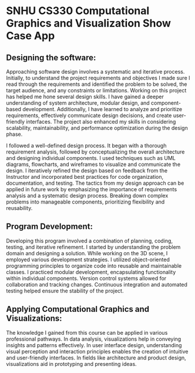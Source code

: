 # SNHU CS330 Computational Graphics and Visualization Show Case App
## Designing the software:
Approaching software design involves a systematic and iterative process. Initially, to understand the project requirements and objectives I made sure I read through the requirements and identified the problem to be solved, the target audience, and any constraints or limitations.  Working on this project has helped me hone several design skills. I have gained a deeper understanding of system architecture, modular design, and component-based development. Additionally, I have learned to analyze and prioritize requirements, effectively communicate design decisions, and create user-friendly interfaces. The project also enhanced my skills in considering scalability, maintainability, and performance optimization during the design phase.

I followed a well-defined design process. It began with a thorough requirement analysis, followed by conceptualizing the overall architecture and designing individual components. I used techniques such as UML diagrams, flowcharts, and wireframes to visualize and communicate the design. I iteratively refined the design based on feedback from the Instructor and incorporated best practices for code organization, documentation, and testing. The tactics from my design approach can be applied in future work by emphasizing the importance of requirements analysis and a systematic design process. Breaking down complex problems into manageable components, prioritizing flexibility and reusability. 

## Program Development:
Developing this program involved a combination of planning, coding, testing, and iterative refinement. I started by understanding the problem domain and designing a solution. While working on the 3D scene, I employed various development strategies. I utilized object-oriented programming principles to organize code into reusable and maintainable classes. I practiced modular development, encapsulating functionality within individual components. Version control systems allowed for collaboration and tracking changes. Continuous integration and automated testing helped ensure the stability of the project.

## Applying Computational Graphics and Visualizations: 
The knowledge I gained from this course can be applied in various professional pathways. In data analysis, visualizations help in conveying insights and patterns effectively. In user interface design, understanding visual perception and interaction principles enables the creation of intuitive and user-friendly interfaces. In fields like architecture and product design, visualizations aid in prototyping and presenting ideas.
